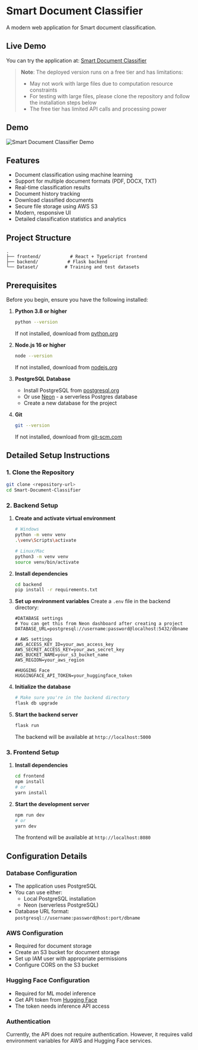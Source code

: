 # Smart Document Classifier

A modern web application for Smart document classification.

## Live Demo

You can try the application at: [Smart Document Classifier](https://smart-document-classifier-5c6xty9yw-jayanthreddys-projects.vercel.app/)

> **Note**: The deployed version runs on a free tier and has limitations:
> - May not work with large files due to computation resource constraints
> - For testing with large files, please clone the repository and follow the installation steps below
> - The free tier has limited API calls and processing power


## Demo

![Smart Document Classifier Demo](working.gif)


## Features

- Document classification using machine learning
- Support for multiple document formats (PDF, DOCX, TXT)
- Real-time classification results
- Document history tracking
- Download classified documents
- Secure file storage using AWS S3
- Modern, responsive UI
- Detailed classification statistics and analytics


## Project Structure

```
.
├── frontend/           # React + TypeScript frontend
├── backend/           # Flask backend
└── Dataset/          # Training and test datasets
```


## Prerequisites

Before you begin, ensure you have the following installed:

1. **Python 3.8 or higher**
   ```bash
   python --version
   ```
   If not installed, download from [python.org](https://python.org)

2. **Node.js 16 or higher**
   ```bash
   node --version
   ```
   If not installed, download from [nodejs.org](https://nodejs.org)

3. **PostgreSQL Database**
   - Install PostgreSQL from [postgresql.org](https://postgresql.org)
   - Or use [Neon](https://neon.tech) - a serverless Postgres database
   - Create a new database for the project

4. **Git**
   ```bash
   git --version
   ```
   If not installed, download from [git-scm.com](https://git-scm.com)

## Detailed Setup Instructions

### 1. Clone the Repository

```bash
git clone <repository-url>
cd Smart-Document-Classifier
```

### 2. Backend Setup

1. **Create and activate virtual environment**
   ```bash
   # Windows
   python -m venv venv
   .\venv\Scripts\activate

   # Linux/Mac
   python3 -m venv venv
   source venv/bin/activate
   ```

2. **Install dependencies**
   ```bash
   cd backend
   pip install -r requirements.txt
   ```

3. **Set up environment variables**
   Create a `.env` file in the backend directory:
   ```
   #DATABASE settings
   # You can get this from Neon dashboard after creating a project
   DATABASE_URL=postgresql://username:password@localhost:5432/dbname

   # AWS settings
   AWS_ACCESS_KEY_ID=your_aws_access_key
   AWS_SECRET_ACCESS_KEY=your_aws_secret_key
   AWS_BUCKET_NAME=your_s3_bucket_name
   AWS_REGION=your_aws_region

   #HUGGING Face
   HUGGINGFACE_API_TOKEN=your_huggingface_token
   ```

4. **Initialize the database**
   ```bash
   # Make sure you're in the backend directory
   flask db upgrade
   ```

5. **Start the backend server**
   ```bash
   flask run
   ```
   The backend will be available at `http://localhost:5000`

### 3. Frontend Setup

1. **Install dependencies**
   ```bash
   cd frontend
   npm install
   # or
   yarn install
   ```

2. **Start the development server**
   ```bash
   npm run dev
   # or
   yarn dev
   ```
   The frontend will be available at `http://localhost:8080`

## Configuration Details

### Database Configuration
- The application uses PostgreSQL
- You can use either:
  - Local PostgreSQL installation
  - Neon (serverless PostgreSQL)
- Database URL format: `postgresql://username:password@host:port/dbname`

### AWS Configuration
- Required for document storage
- Create an S3 bucket for document storage
- Set up IAM user with appropriate permissions
- Configure CORS on the S3 bucket

### Hugging Face Configuration
- Required for ML model inference
- Get API token from [Hugging Face](https://huggingface.co)
- The token needs inference API access


### Authentication
Currently, the API does not require authentication. However, it requires valid environment variables for AWS and Hugging Face services.

